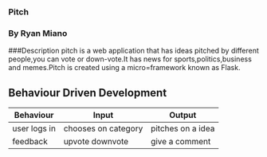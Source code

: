 ### Pitch
### By Ryan Miano


###Description
pitch is a web application that has ideas pitched by different people,you can vote or down-vote.It has news for sports,politics,business and memes.Pitch is created using a micro=framework known as Flask.


## Behaviour Driven Development
Behaviour |	Input |	Output
----|----|----
user logs in |	chooses on category|	pitches on a idea
feedback|	upvote downvote	|give a comment
